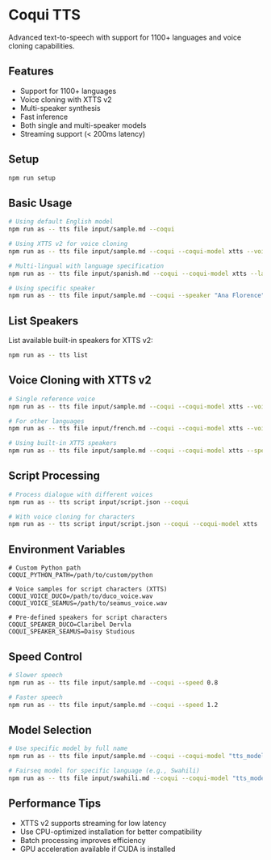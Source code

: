 # Coqui TTS

Advanced text-to-speech with support for 1100+ languages and voice cloning capabilities.

## Features

- Support for 1100+ languages
- Voice cloning with XTTS v2
- Multi-speaker synthesis
- Fast inference
- Both single and multi-speaker models
- Streaming support (< 200ms latency)

## Setup

```bash
npm run setup
```

## Basic Usage

```bash
# Using default English model
npm run as -- tts file input/sample.md --coqui

# Using XTTS v2 for voice cloning
npm run as -- tts file input/sample.md --coqui --coqui-model xtts --voice-clone voice.wav

# Multi-lingual with language specification
npm run as -- tts file input/spanish.md --coqui --coqui-model xtts --language es

# Using specific speaker
npm run as -- tts file input/sample.md --coqui --speaker "Ana Florence"
```

## List Speakers

List available built-in speakers for XTTS v2:

```bash
npm run as -- tts list
```

## Voice Cloning with XTTS v2

```bash
# Single reference voice
npm run as -- tts file input/sample.md --coqui --coqui-model xtts --voice-clone speaker.wav --language en

# For other languages
npm run as -- tts file input/french.md --coqui --coqui-model xtts --voice-clone speaker.wav --language fr

# Using built-in XTTS speakers
npm run as -- tts file input/sample.md --coqui --coqui-model xtts --speaker "Ana Florence" --language en
```

## Script Processing

```bash
# Process dialogue with different voices
npm run as -- tts script input/script.json --coqui

# With voice cloning for characters
npm run as -- tts script input/script.json --coqui --coqui-model xtts
```

## Environment Variables

```env
# Custom Python path
COQUI_PYTHON_PATH=/path/to/custom/python

# Voice samples for script characters (XTTS)
COQUI_VOICE_DUCO=/path/to/duco_voice.wav
COQUI_VOICE_SEAMUS=/path/to/seamus_voice.wav

# Pre-defined speakers for script characters
COQUI_SPEAKER_DUCO=Claribel Dervla
COQUI_SPEAKER_SEAMUS=Daisy Studious
```

## Speed Control

```bash
# Slower speech
npm run as -- tts file input/sample.md --coqui --speed 0.8

# Faster speech
npm run as -- tts file input/sample.md --coqui --speed 1.2
```

## Model Selection

```bash
# Use specific model by full name
npm run as -- tts file input/sample.md --coqui --coqui-model "tts_models/en/vctk/vits"

# Fairseq model for specific language (e.g., Swahili)
npm run as -- tts file input/swahili.md --coqui --coqui-model "tts_models/swl/fairseq/vits"
```

## Performance Tips

- XTTS v2 supports streaming for low latency
- Use CPU-optimized installation for better compatibility
- Batch processing improves efficiency
- GPU acceleration available if CUDA is installed
